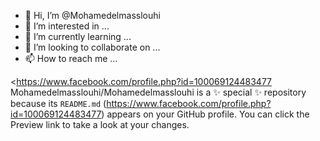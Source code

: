 - 👋 Hi, I’m @Mohamedelmasslouhi
- 👀 I’m interested in ...
- 🌱 I’m currently learning ...
- 💞️ I’m looking to collaborate on ...
- 📫 How to reach me ...

<https://www.facebook.com/profile.php?id=100069124483477
Mohamedelmasslouhi/Mohamedelmasslouhi is a ✨ special ✨ repository because its `README.md` (https://www.facebook.com/profile.php?id=100069124483477) appears on your GitHub profile.
You can click the Preview link to take a look at your changes.
